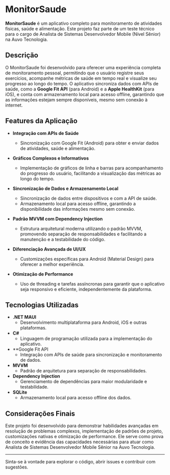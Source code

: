 # MonitorSaude

**MonitorSaude** é um aplicativo completo para monitoramento de atividades físicas, saúde e alimentação. Este projeto faz parte de um teste técnico para o cargo de Analista de Sistemas Desenvolvedor Mobile (Nível Sênior) na Auvo Tecnologia.

## Descrição

O MonitorSaude foi desenvolvido para oferecer uma experiência completa de monitoramento pessoal, permitindo que o usuário registre seus exercícios, acompanhe métricas de saúde em tempo real e visualize seu progresso ao longo do tempo. O aplicativo sincroniza dados com APIs de saúde, como a **Google Fit API** (para Android) e a **Apple HealthKit** (para iOS), e conta com armazenamento local para acesso offline, garantindo que as informações estejam sempre disponíveis, mesmo sem conexão à internet.

## Features da Aplicação

- **Integração com APIs de Saúde**  
  - Sincronização com Google Fit (Android) para obter e enviar dados de atividades, saúde e alimentação.

- **Gráficos Complexos e Informativos**  
  - Implementação de gráficos de linha e barras para acompanhamento do progresso do usuário, facilitando a visualização das métricas ao longo do tempo.

- **Sincronização de Dados e Armazenamento Local**  
  - Sincronização de dados entre dispositivos e com a API de saúde.
  - Armazenamento local para acesso offline, garantindo a disponibilidade das informações mesmo sem conexão.

- **Padrão MVVM com Dependency Injection**  
  - Estrutura arquitetural moderna utilizando o padrão MVVM, promovendo separação de responsabilidades e facilitando a manutenção e a testabilidade do código.
  
- **Diferenciação Avançada de UI/UX**  
  - Customizações específicas para Android (Material Design)  para oferecer a melhor experiência.

- **Otimização de Performance**  
  - Uso de threading e tarefas assíncronas para garantir que o aplicativo seja responsivo e eficiente, independentemente da plataforma.

## Tecnologias Utilizadas

- **.NET MAUI**  
  - Desenvolvimento multiplataforma para Android, iOS e outras plataformas.
- **C#**  
  - Linguagem de programação utilizada para a implementação do aplicativo.
- **Google Fit API 
  - Integração com APIs de saúde para sincronização e monitoramento de dados.
- **MVVM**  
  - Padrão de arquitetura para separação de responsabilidades.
- **Dependency Injection**  
  - Gerenciamento de dependências para maior modularidade e testabilidade.
- **SQLite**  
  - Armazenamento local para acesso offline dos dados.

## Considerações Finais

Este projeto foi desenvolvido para demonstrar habilidades avançadas em resolução de problemas complexos, implementação de padrões de projeto, customizações nativas e otimização de performance. Ele serve como prova de conceito e evidência das capacidades necessárias para atuar como Analista de Sistemas Desenvolvedor Mobile Sênior na Auvo Tecnologia.

---

Sinta-se à vontade para explorar o código, abrir issues e contribuir com sugestões.  
